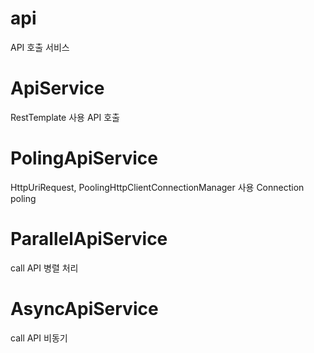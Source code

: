 # api
API 호출 서비스

# ApiService
RestTemplate 사용 API 호출

# PolingApiService
HttpUriRequest, PoolingHttpClientConnectionManager 사용
Connection poling

# ParallelApiService
call API 병렬 처리

# AsyncApiService
call API 비동기 

